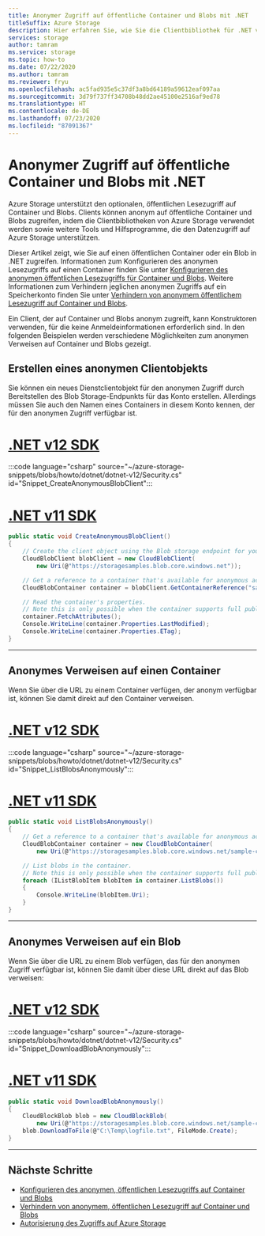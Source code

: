 ```yaml
---
title: Anonymer Zugriff auf öffentliche Container und Blobs mit .NET
titleSuffix: Azure Storage
description: Hier erfahren Sie, wie Sie die Clientbibliothek für .NET von Azure Storage verwenden, um anonym auf öffentliche Container und Blobs zuzugreifen.
services: storage
author: tamram
ms.service: storage
ms.topic: how-to
ms.date: 07/22/2020
ms.author: tamram
ms.reviewer: fryu
ms.openlocfilehash: ac5fad935e5c37df3a8bd64189a59612eaf097aa
ms.sourcegitcommit: 3d79f737ff34708b48dd2ae45100e2516af9ed78
ms.translationtype: HT
ms.contentlocale: de-DE
ms.lasthandoff: 07/23/2020
ms.locfileid: "87091367"
---
```

# <a name="access-public-containers-and-blobs-anonymously-with-net"></a>Anonymer Zugriff auf öffentliche Container und Blobs mit .NET

Azure Storage unterstützt den optionalen, öffentlichen Lesezugriff auf Container und Blobs. Clients können anonym auf öffentliche Container und Blobs zugreifen, indem die Clientbibliotheken von Azure Storage verwendet werden sowie weitere Tools und Hilfsprogramme, die den Datenzugriff auf Azure Storage unterstützen.

Dieser Artikel zeigt, wie Sie auf einen öffentlichen Container oder ein Blob in .NET zugreifen. Informationen zum Konfigurieren des anonymen Lesezugriffs auf einen Container finden Sie unter [Konfigurieren des anonymen öffentlichen Lesezugriffs für Container und Blobs](anonymous-read-access-configure.md). Weitere Informationen zum Verhindern jeglichen anonymen Zugriffs auf ein Speicherkonto finden Sie unter [Verhindern von anonymem öffentlichem Lesezugriff auf Container und Blobs](anonymous-read-access-prevent.md).

Ein Client, der auf Container und Blobs anonym zugreift, kann Konstruktoren verwenden, für die keine Anmeldeinformationen erforderlich sind. In den folgenden Beispielen werden verschiedene Möglichkeiten zum anonymen Verweisen auf Container und Blobs gezeigt.

## <a name="create-an-anonymous-client-object"></a>Erstellen eines anonymen Clientobjekts

Sie können ein neues Dienstclientobjekt für den anonymen Zugriff durch Bereitstellen des Blob Storage-Endpunkts für das Konto erstellen. Allerdings müssen Sie auch den Namen eines Containers in diesem Konto kennen, der für den anonymen Zugriff verfügbar ist.

# <a name="net-v12-sdk"></a>[\.NET v12 SDK](#tab/dotnet)

:::code language="csharp" source="~/azure-storage-snippets/blobs/howto/dotnet/dotnet-v12/Security.cs" id="Snippet_CreateAnonymousBlobClient":::

# <a name="net-v11-sdk"></a>[\.NET v11 SDK](#tab/dotnet11)

```csharp
public static void CreateAnonymousBlobClient()
{
    // Create the client object using the Blob storage endpoint for your account.
    CloudBlobClient blobClient = new CloudBlobClient(
        new Uri(@"https://storagesamples.blob.core.windows.net"));

    // Get a reference to a container that's available for anonymous access.
    CloudBlobContainer container = blobClient.GetContainerReference("sample-container");

    // Read the container's properties. 
    // Note this is only possible when the container supports full public read access.
    container.FetchAttributes();
    Console.WriteLine(container.Properties.LastModified);
    Console.WriteLine(container.Properties.ETag);
}
```

---

## <a name="reference-a-container-anonymously"></a>Anonymes Verweisen auf einen Container

Wenn Sie über die URL zu einem Container verfügen, der anonym verfügbar ist, können Sie damit direkt auf den Container verweisen.

# <a name="net-v12-sdk"></a>[\.NET v12 SDK](#tab/dotnet)

:::code language="csharp" source="~/azure-storage-snippets/blobs/howto/dotnet/dotnet-v12/Security.cs" id="Snippet_ListBlobsAnonymously":::

# <a name="net-v11-sdk"></a>[\.NET v11 SDK](#tab/dotnet11)

```csharp
public static void ListBlobsAnonymously()
{
    // Get a reference to a container that's available for anonymous access.
    CloudBlobContainer container = new CloudBlobContainer(
        new Uri(@"https://storagesamples.blob.core.windows.net/sample-container"));

    // List blobs in the container.
    // Note this is only possible when the container supports full public read access.
    foreach (IListBlobItem blobItem in container.ListBlobs())
    {
        Console.WriteLine(blobItem.Uri);
    }
}
```

---

## <a name="reference-a-blob-anonymously"></a>Anonymes Verweisen auf ein Blob

Wenn Sie über die URL zu einem Blob verfügen, das für den anonymen Zugriff verfügbar ist, können Sie damit über diese URL direkt auf das Blob verweisen:

# <a name="net-v12-sdk"></a>[\.NET v12 SDK](#tab/dotnet)

:::code language="csharp" source="~/azure-storage-snippets/blobs/howto/dotnet/dotnet-v12/Security.cs" id="Snippet_DownloadBlobAnonymously":::

# <a name="net-v11-sdk"></a>[\.NET v11 SDK](#tab/dotnet11)

```csharp
public static void DownloadBlobAnonymously()
{
    CloudBlockBlob blob = new CloudBlockBlob(
        new Uri(@"https://storagesamples.blob.core.windows.net/sample-container/logfile.txt"));
    blob.DownloadToFile(@"C:\Temp\logfile.txt", FileMode.Create);
}
```

---

## <a name="next-steps"></a>Nächste Schritte

- [Konfigurieren des anonymen, öffentlichen Lesezugriffs auf Container und Blobs](anonymous-read-access-configure.md)
- [Verhindern von anonymem, öffentlichen Lesezugriff auf Container und Blobs](anonymous-read-access-prevent.md)
- [Autorisierung des Zugriffs auf Azure Storage](../common/storage-auth.md)
